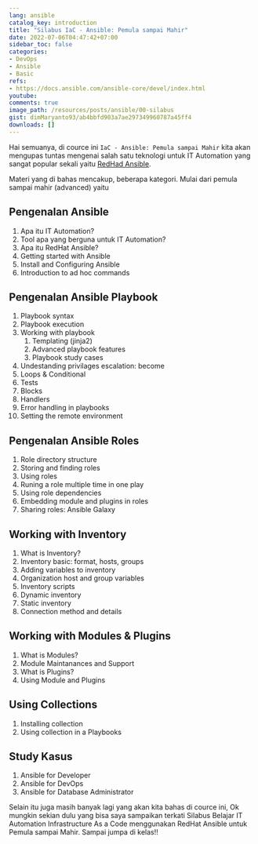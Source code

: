 ```yaml
---
lang: ansible
catalog_key: introduction
title: "Silabus IaC - Ansible: Pemula sampai Mahir"
date: 2022-07-06T04:47:42+07:00
sidebar_toc: false
categories:
- DevOps
- Ansible
- Basic
refs: 
- https://docs.ansible.com/ansible-core/devel/index.html
youtube: 
comments: true
image_path: /resources/posts/ansible/00-silabus
gist: dimMaryanto93/ab4bbfd903a7ae297349960787a45ff4
downloads: []
---
```


Hai semuanya, di cource ini `IaC - Ansible: Pemula sampai Mahir` kita akan mengupas tuntas mengenai salah satu teknologi untuk IT Automation yang sangat popular sekali yaitu [RedHad Ansible](https://www.ansible.com).

Materi yang di bahas mencakup, beberapa kategori. Mulai dari pemula sampai mahir (advanced) yaitu

<!--more-->

## Pengenalan Ansible

1. Apa itu IT Automation?
2. Tool apa yang berguna untuk IT Automation?
3. Apa itu RedHat Ansible?
4. Getting started with Ansible
5. Install and Configuring Ansible
6. Introduction to ad hoc commands

## Pengenalan Ansible Playbook

1. Playbook syntax
2. Playbook execution
3. Working with playbook
    1. Templating (jinja2)
    2. Advanced playbook features
    3. Playbook study cases
4. Undestanding privilages escalation: become
5. Loops & Conditional
6. Tests
7. Blocks
8. Handlers
9. Error handling in playbooks
10. Setting the remote environment

## Pengenalan Ansible Roles

1. Role directory structure
2. Storing and finding roles
3. Using roles
4. Runing a role multiple time in one play
5. Using role dependencies
6. Embedding module and plugins in roles
7. Sharing roles: Ansible Galaxy

## Working with Inventory

1. What is Inventory?
2. Inventory basic: format, hosts, groups
3. Adding variables to inventory
4. Organization host and group variables
5. Inventory scripts
6. Dynamic inventory
7. Static inventory
8. Connection method and details

## Working with Modules & Plugins

1. What is Modules?
2. Module Maintanances and Support
3. What is Plugins?
4. Using Module and Plugins

## Using Collections

1. Installing collection
2. Using collection in a Playbooks

## Study Kasus

1. Ansible for Developer
2. Ansible for DevOps
3. Ansible for Database Administrator

Selain itu juga masih banyak lagi yang akan kita bahas di cource ini, Ok mungkin sekian dulu yang bisa saya sampaikan terkati Silabus Belajar IT Automation Infrastructure As a Code menggunakan RedHat Ansible untuk Pemula sampai Mahir. Sampai jumpa di kelas!!